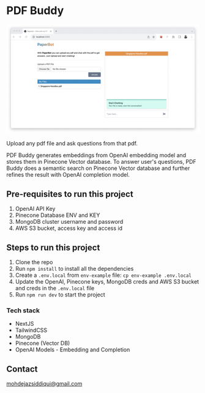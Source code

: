 # PDF Buddy

<p align="center">
  <img src="public/demo.png" alt="demo" />
</p>

Upload any pdf file and ask questions from that pdf. 

PDF Buddy generates embeddings from OpenAI embedding model and stores them in Pinecone Vector database. 
To answer user's questions, PDF Buddy does a semantic search on Pinecone Vector database and further refines the result with OpenAI completion model. 

## Pre-requisites to run this project

1. OpenAI API Key
2. Pinecone Database ENV and KEY
3. MongoDB cluster username and password
4. AWS S3 bucket, access key and access id

## Steps to run this project

1. Clone the repo
2. Run `npm install` to install all the dependencies
3. Create a `.env.local` from `env-example` file: `cp env-example .env.local`
4. Update the OpenAI, Pinecone keys, MongoDB creds and AWS S3 bucket and creds in the `.env.local` file
5. Run `npm run dev` to start the project


### Tech stack

- NextJS
- TailwindCSS
- MongoDB
- Pinecone (Vector DB)
- OpenAI Models - Embedding and Completion

## Contact

mohdejazsiddiqui@gmail.com